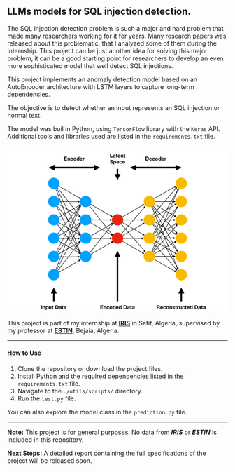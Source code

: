 ## LLMs models for SQL injection detection.

The SQL injection detection problem is such a major and hard problem that made many researchers working for it for years. Many research papers was released about this problematic, that I analyzed some of them during the internship. This project can be just another idea for solving this major problem, it can be a good starting point for researchers to develop an even more sophisticated model that well detect SQL injections. 

This project implements an anomaly detection model based on an AutoEncoder architecture with LSTM layers to capture long-term dependencies. 

The objective is to detect whether an input represents an SQL injection or normal text.

The model was buil in Python, using `TensorFlow` library with the `Keras` API. Additional tools and libraries used are listed in the `requirements.txt` file.

![auto-encoder](https://raw.githubusercontent.com/yassermessahli/sql-injection-detection/main/utils/images/Autoencoders-graph.png?token=GHSAT0AAAAAACKFTUBMF5RBXWZOVOQMTGAEZXFUINA)

This project is part of my internship at [**IRIS**](https://iris.dz) in Setif, Algeria, supervised by my professor at [**ESTIN**](https://www.estin.dz), Bejaia, Algeria.

---
#### How to Use

1. Clone the repository or download the project files.
2. Install Python and the required dependencies listed in the `requirements.txt` file.
3. Navigate to the `./utils/scripts/` directory.
4. Run the `test.py` file.

You can also explore the model class in the `prediction.py` file.

---
**Note:** This project is for general purposes. No data from ***IRIS*** or ***ESTIN*** is included in this repository.

**Next Steps:** A detailed report containing the full specifications of the project will be released soon.
